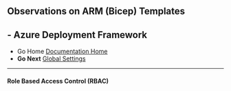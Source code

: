 ## Observations on ARM (Bicep) Templates 

## - Azure Deployment Framework ## 
- Go Home [Documentation Home](./index.md)
- **Go Next** [Global Settings](./Global_Settings.md)
* * *
####  Role Based Access Control (RBAC)

